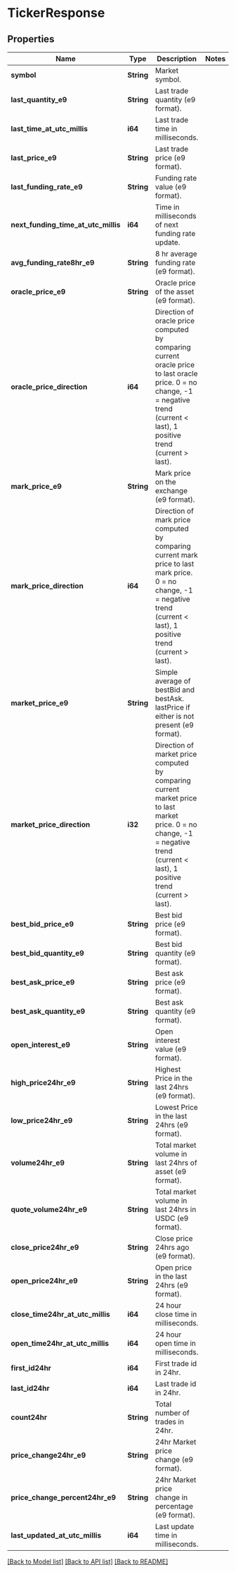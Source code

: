 # TickerResponse

## Properties

Name | Type | Description | Notes
------------ | ------------- | ------------- | -------------
**symbol** | **String** | Market symbol. | 
**last_quantity_e9** | **String** | Last trade quantity (e9 format). | 
**last_time_at_utc_millis** | **i64** | Last trade time in milliseconds. | 
**last_price_e9** | **String** | Last trade price (e9 format). | 
**last_funding_rate_e9** | **String** | Funding rate value (e9 format). | 
**next_funding_time_at_utc_millis** | **i64** | Time in milliseconds of next funding rate update. | 
**avg_funding_rate8hr_e9** | **String** | 8 hr average funding rate (e9 format). | 
**oracle_price_e9** | **String** | Oracle price of the asset (e9 format). | 
**oracle_price_direction** | **i64** | Direction of oracle price computed by comparing current oracle price to last oracle price. 0 = no change, -1 = negative trend (current < last), 1 positive trend (current > last). | 
**mark_price_e9** | **String** | Mark price on the exchange (e9 format). | 
**mark_price_direction** | **i64** | Direction of mark price computed by comparing current mark price to last mark price. 0 = no change, -1 = negative trend (current < last), 1 positive trend (current > last). | 
**market_price_e9** | **String** | Simple average of bestBid and bestAsk. lastPrice if either is not present (e9 format). | 
**market_price_direction** | **i32** | Direction of market price computed by comparing current market price to last market price. 0 = no change, -1 = negative trend (current < last), 1 positive trend (current > last). | 
**best_bid_price_e9** | **String** | Best bid price (e9 format). | 
**best_bid_quantity_e9** | **String** | Best bid quantity (e9 format). | 
**best_ask_price_e9** | **String** | Best ask price (e9 format). | 
**best_ask_quantity_e9** | **String** | Best ask quantity (e9 format). | 
**open_interest_e9** | **String** | Open interest value (e9 format). | 
**high_price24hr_e9** | **String** | Highest Price in the last 24hrs (e9 format). | 
**low_price24hr_e9** | **String** | Lowest Price in the last 24hrs (e9 format). | 
**volume24hr_e9** | **String** | Total market volume in last 24hrs of asset (e9 format). | 
**quote_volume24hr_e9** | **String** | Total market volume in last 24hrs in USDC (e9 format). | 
**close_price24hr_e9** | **String** | Close price 24hrs ago (e9 format). | 
**open_price24hr_e9** | **String** | Open price in the last 24hrs (e9 format). | 
**close_time24hr_at_utc_millis** | **i64** | 24 hour close time in milliseconds. | 
**open_time24hr_at_utc_millis** | **i64** | 24 hour open time in milliseconds. | 
**first_id24hr** | **i64** | First trade id in 24hr. | 
**last_id24hr** | **i64** | Last trade id in 24hr. | 
**count24hr** | **String** | Total number of trades in 24hr. | 
**price_change24hr_e9** | **String** | 24hr Market price change (e9 format). | 
**price_change_percent24hr_e9** | **String** | 24hr Market price change in percentage (e9 format). | 
**last_updated_at_utc_millis** | **i64** | Last update time in milliseconds. | 

[[Back to Model list]](../README.md#documentation-for-models) [[Back to API list]](../README.md#documentation-for-api-endpoints) [[Back to README]](../README.md)


